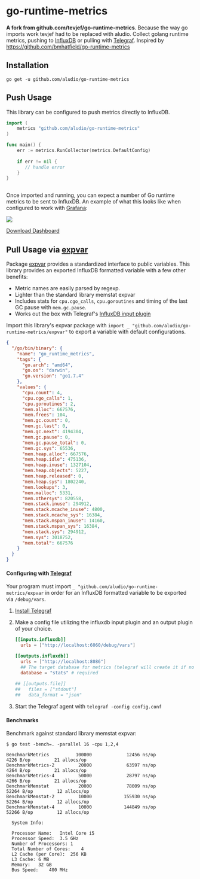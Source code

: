 # go-runtime-metrics
**A fork from github.com/tevjef/go-runtime-metrics**. Because the way go imports work tevjef had to be replaced with aludio.
Collect golang runtime metrics, pushing to [InfluxDB](https://www.influxdata.com/time-series-platform/influxdb/) or pulling with [Telegraf](https://www.influxdata.com/time-series-platform/telegraf/). Inspired by https://github.com/bmhatfield/go-runtime-metrics

## Installation

    go get -u github.com/aludio/go-runtime-metrics
    
## Push Usage

This library can be configured to push metrics directly to InfluxDB.

```go
import (
	metrics "github.com/aludio/go-runtime-metrics"
)

func main() {
	err := metrics.RunCollector(metrics.DefaultConfig)
	
	if err != nil {
	   // handle error
	}
}
	
```

Once imported and running, you can expect a number of Go runtime metrics to be sent to InfluxDB. 
An example of what this looks like when configured to work with [Grafana](http://grafana.org/):

![](/grafana.png)

[Download Dashboard](https://grafana.net/dashboards/1144)

## Pull Usage via [expvar](https://golang.org/pkg/expvar/)

Package [expvar](https://golang.org/pkg/expvar/) provides a standardized interface to public variables. This library provides an exported InfluxDB formatted variable with a few other benefits: 

* Metric names are easily parsed by regexp.
* Lighter than the standard library memstat expvar
* Includes stats for `cpu.cgo_calls`, `cpu.goroutines` and timing of the last GC pause with `mem.gc.pause`.
* Works out the box with Telegraf's [InfluxDB input plugin](https://github.com/influxdata/telegraf/tree/master/plugins/inputs/influxdb)

Import this library's expvar package with `import _ "github.com/aludio/go-runtime-metrics/expvar"` to export a variable with default configurations.
```json
{
  "/go/bin/binary": {
    "name": "go_runtime_metrics",
    "tags": {
      "go.arch": "amd64",
      "go.os": "darwin",
      "go.version": "go1.7.4"
    },
    "values": {
      "cpu.count": 4,
      "cpu.cgo_calls": 1,
      "cpu.goroutines": 2,
      "mem.alloc": 667576,
      "mem.frees": 104,
      "mem.gc.count": 0,
      "mem.gc.last": 0,
      "mem.gc.next": 4194304,
      "mem.gc.pause": 0,
      "mem.gc.pause_total": 0,
      "mem.gc.sys": 65536,
      "mem.heap.alloc": 667576,
      "mem.heap.idle": 475136,
      "mem.heap.inuse": 1327104,
      "mem.heap.objects": 5227,
      "mem.heap.released": 0,
      "mem.heap.sys": 1802240,
      "mem.lookups": 3,
      "mem.malloc": 5331,
      "mem.othersys": 820558,
      "mem.stack.inuse": 294912,
      "mem.stack.mcache_inuse": 4800,
      "mem.stack.mcache_sys": 16384,
      "mem.stack.mspan_inuse": 14160,
      "mem.stack.mspan_sys": 16384,
      "mem.stack.sys": 294912,
      "mem.sys": 3018752,
      "mem.total": 667576
    }
  }
}
```

#### Configuring with [Telegraf](https://www.influxdata.com/time-series-platform/telegraf/)

Your program must import `_ "github.com/aludio/go-runtime-metrics/expvar` in order for an InfluxDB formatted variable to be exported via `/debug/vars`.

1. [Install Telegraf](https://github.com/influxdata/telegraf#installation)

2. Make a config file utilizing the influxdb input plugin and an output plugin of your choice.

    ```toml
    [[inputs.influxdb]]
      urls = ["http://localhost:6060/debug/vars"]
    
    [[outputs.influxdb]]
      urls = ["http://localhost:8086"]
      ## The target database for metrics (telegraf will create it if not exists).
      database = "stats" # required
      
    ## [[outputs.file]]
    ##   files = ["stdout"]
    ##   data_format = "json"
    ```

3. Start the Telegraf agent with `telegraf -config config.conf`


#### Benchmarks

Benchmark against standard library memstat expvar: 
```
$ go test -bench=. -parallel 16 -cpu 1,2,4

BenchmarkMetrics          100000             12456 ns/op            4226 B/op         21 allocs/op
BenchmarkMetrics-2         20000             63597 ns/op            4264 B/op         21 allocs/op
BenchmarkMetrics-4         50000             28797 ns/op            4266 B/op         21 allocs/op
BenchmarkMemstat           20000             78009 ns/op           52264 B/op         12 allocs/op
BenchmarkMemstat-2         10000            155930 ns/op           52264 B/op         12 allocs/op
BenchmarkMemstat-4         10000            144849 ns/op           52266 B/op         12 allocs/op

```


```
  System Info: 

  Processor Name:	Intel Core i5
  Processor Speed:	3.5 GHz
  Number of Processors:	1
  Total Number of Cores:	4
  L2 Cache (per Core):	256 KB
  L3 Cache:	6 MB
  Memory:	32 GB
  Bus Speed:	400 MHz

```
